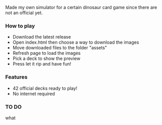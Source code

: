 Made my own simulator for a certain dinosaur card game since there are not an official yet.
### How to play
- Download the latest release
- Open index.html then choose a way to download the images
- Move downloaded files to the folder "assets"
- Refresh page to load the images
- Pick a deck to show the preview
- Press let it rip and have fun!
### Features
- 42 official decks ready to play!
- No internet required
### TO DO
what
